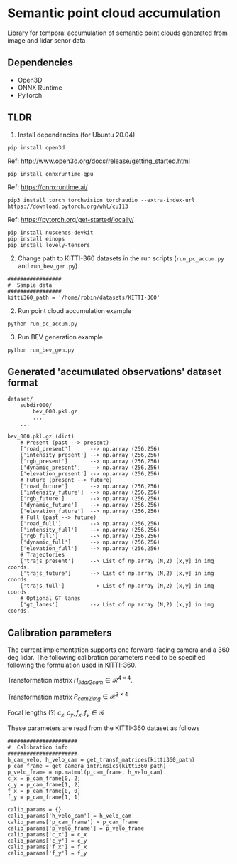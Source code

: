 # Semantic point cloud accumulation
Library for temporal accumulation of semantic point clouds generated from image and lidar senor data

## Dependencies
- Open3D
- ONNX Runtime
- PyTorch

## TLDR

1. Install dependencies (for Ubuntu 20.04)

```
pip install open3d
```
Ref: http://www.open3d.org/docs/release/getting_started.html

```
pip install onnxruntime-gpu
```
Ref: https://onnxruntime.ai/

```
pip3 install torch torchvision torchaudio --extra-index-url https://download.pytorch.org/whl/cu113
```
Ref: https://pytorch.org/get-started/locally/

```
pip install nuscenes-devkit
pip install einops
pip install lovely-tensors
```

2. Change path to KITTI-360 datasets in the run scripts (`run_pc_accum.py` and `run_bev_gen.py`)
```
#################
#  Sample data
#################
kitti360_path = '/home/robin/datasets/KITTI-360'
```
2. Run point cloud accumulation example
```
python run_pc_accum.py
```
3. Run BEV generation example
```
python run_bev_gen.py
```

## Generated 'accumulated observations' dataset format

```
dataset/
    subdir000/
        bev_000.pkl.gz
        ...
    ...

bev_000.pkl.gz (dict)
    # Present (past --> present)
    ['road_present']      --> np.array (256,256)
    ['intensity_present'] --> np.array (256,256)
    ['rgb_present']       --> np.array (256,256)
    ['dynamic_present']   --> np.array (256,256)
    ['elevation_present'] --> np.array (256,256)
    # Future (present --> future)
    ['road_future']       --> np.array (256,256)
    ['intensity_future']  --> np.array (256,256)
    ['rgb_future']        --> np.array (256,256)
    ['dynamic_future']    --> np.array (256,256)
    ['elevation_future']  --> np.array (256,256)
    # Full (past --> future)
    ['road_full']         --> np.array (256,256)
    ['intensity_full']    --> np.array (256,256)
    ['rgb_full']          --> np.array (256,256)
    ['dynamic_full']      --> np.array (256,256)
    ['elevation_full']    --> np.array (256,256)
    # Trajectories
    ['trajs_present']     --> List of np.array (N,2) [x,y] in img coords.
    ['trajs_future']      --> List of np.array (N,2) [x,y] in img coords.
    ['trajs_full']        --> List of np.array (N,2) [x,y] in img coords.
    # Optional GT lanes
    ['gt_lanes']          --> List of np.array (N,2) [x,y] in img coords.

```


## Calibration parameters

The current implementation supports one forward-facing camera and a 360 deg lidar. The following calibration parameters need to be specified following the formulation used in KITTI-360.

Transformation matrix $H_{lidar2cam} \in \mathcal{R}^{4 \times 4}$.

Transformation matrix $P_{cam2img} \in \mathcal{R}^{3 \times 4}$

Focal lengths (?) $c_x, c_y, f_x, f_y \in \mathcal{R}$

These parameters are read from the KITTI-360 dataset as follows

```
######################
#  Calibration info
######################
h_cam_velo, h_velo_cam = get_transf_matrices(kitti360_path)
p_cam_frame = get_camera_intrinsics(kitti360_path)
p_velo_frame = np.matmul(p_cam_frame, h_velo_cam)
c_x = p_cam_frame[0, 2]
c_y = p_cam_frame[1, 2]
f_x = p_cam_frame[0, 0]
f_y = p_cam_frame[1, 1]

calib_params = {}
calib_params['h_velo_cam'] = h_velo_cam
calib_params['p_cam_frame'] = p_cam_frame
calib_params['p_velo_frame'] = p_velo_frame
calib_params['c_x'] = c_x
calib_params['c_y'] = c_y
calib_params['f_x'] = f_x
calib_params['f_y'] = f_y
```